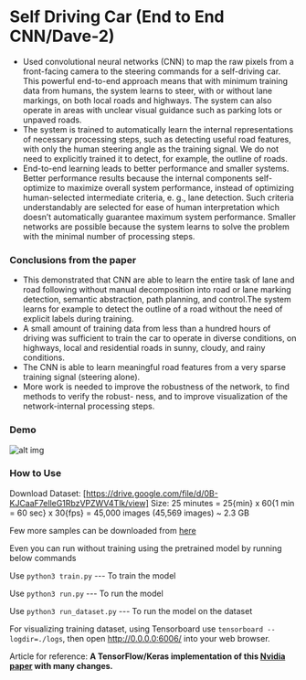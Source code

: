 # Self Driving Car (End to End CNN/Dave-2)

* Used convolutional neural networks (CNN) to map the raw pixels from a front-facing camera to the steering commands for a self-driving car. This powerful end-to-end approach means that with minimum training data from humans, the system learns to steer, with or without lane markings, on both local roads and highways. The system can also operate in areas with unclear visual guidance such as parking lots or unpaved roads.
* The system is trained to automatically learn the internal representations of necessary processing steps, such as detecting useful road features, with only the human steering angle as the training signal. We do not need to explicitly trained it to detect, for example, the outline of roads.
* End-to-end learning leads to better performance and smaller systems. Better performance results because the internal components self-optimize to maximize overall system performance, instead of optimizing human-selected intermediate criteria, e. g., lane detection. Such criteria understandably are selected for ease of human interpretation which doesn’t automatically guarantee maximum system performance. Smaller networks are possible because the system learns to solve the problem with the minimal number of processing steps.

### Conclusions from the paper
* This demonstrated that CNN are able to learn the entire task of lane and road following without manual decomposition into road or lane marking detection, semantic abstraction, path planning, and control.The system learns for example to detect the outline of a road without the need of explicit labels during training. 
* A small amount of training data from less than a hundred hours of driving was sufficient to train the car to operate in diverse conditions, on highways, local and residential roads in sunny, cloudy, and rainy conditions. 
* The CNN is able to learn meaningful road features from a very sparse training signal (steering alone).
* More work is needed to improve the robustness of the network, to find methods to verify the robust- ness, and to improve visualization of the network-internal processing steps.

### Demo
![alt img](./self_driving_car_gif.gif)<br>

### How to Use
Download Dataset: [https://drive.google.com/file/d/0B-KJCaaF7elleG1RbzVPZWV4Tlk/view]
Size: 25 minutes = 25{min} x 60{1 min = 60 sec} x 30{fps} = 45,000 images (45,569 images) ~ 2.3 GB

Few more samples can be downloaded from [here](http://data.apollo.auto/?locale=en-us&lang=en)

Even you can run without training using the pretrained model by running below commands

Use `python3 train.py`   --- To train the model

Use `python3 run.py`     --- To run the model

Use `python3 run_dataset.py`   --- To run the model on the dataset

For visualizing training dataset, using Tensorboard use `tensorboard --logdir=./logs`, then open http://0.0.0.0:6006/ into your web browser.


Article for reference:
<b>A TensorFlow/Keras implementation of this [Nvidia paper](https://arxiv.org/pdf/1604.07316.pdf) with many changes.</b>

